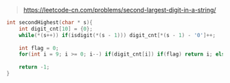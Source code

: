 > https://leetcode-cn.com/problems/second-largest-digit-in-a-string/

``` c
int secondHighest(char * s){
    int digit_cnt[10] = {0};
    while(*(s++)) if(isdigit(*(s - 1))) digit_cnt[*(s - 1) - '0']++;
    
    int flag = 0;
    for(int i = 9; i >= 0; i--) if(digit_cnt[i]) if(flag) return i; else flag = 1;
    
    return -1;
}
```